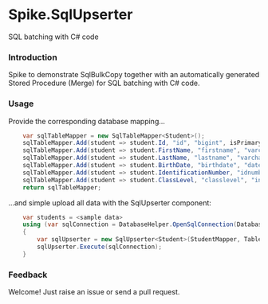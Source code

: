 # Spike.SqlUpserter

SQL batching with C# code

### Introduction

Spike to demonstrate SqlBulkCopy together with an automatically generated Stored Procedure (Merge) for SQL batching with C# code.

### Usage

Provide the corresponding database mapping...

```c#
	var sqlTableMapper = new SqlTableMapper<Student>();
    sqlTableMapper.Add(student => student.Id, "id", "bigint", isPrimaryKey: true);
    sqlTableMapper.Add(student => student.FirstName, "firstname", "varchar(50)");
    sqlTableMapper.Add(student => student.LastName, "lastname", "varchar(50)");
    sqlTableMapper.Add(student => student.BirthDate, "birthdate", "datetime");
    sqlTableMapper.Add(student => student.IdentificationNumber, "idnumber", "varchar(10)", isEditable: false);
    sqlTableMapper.Add(student => student.ClassLevel, "classlevel", "int");
    return sqlTableMapper;
```

...and simple upload all data with the SqlUpserter component:

```c#
	var students = <sample data>
    using (var sqlConnection = DatabaseHelper.OpenSqlConnection(DatabaseName))
    {
        var sqlUpserter = new SqlUpserter<Student>(StudentMapper, TableName, students);
        sqlUpserter.Execute(sqlConnection);
	}
```


### Feedback
Welcome! Just raise an issue or send a pull request.

